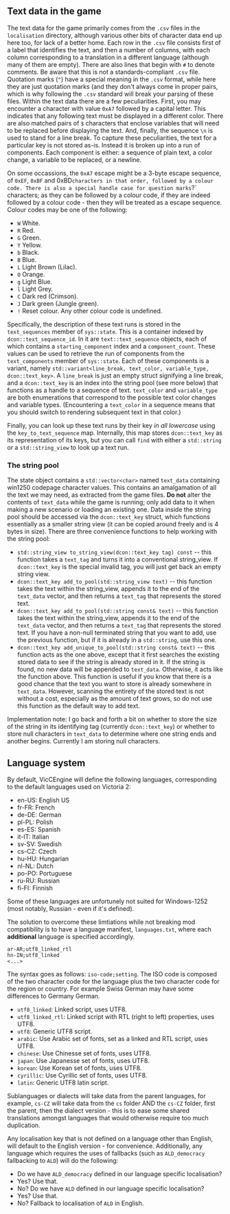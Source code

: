 ## Text data in the game

The text data for the game primarily comes from the `.csv` files in the `localisation` directory, although various other bits of character data end up here too, for lack of a better home. Each row in the `.csv` file consists first of a label that identifies the text, and then a number of columns, with each column corresponding to a translation in a different language (although many of them are empty). There are also lines that begin with `#` to denote comments. Be aware that this is not a standards-compliant `.csv` file. Quotation marks (`"`) have a special meaning in the `.csv` format, while here they are just quotation marks (and they don't always come in proper pairs, which is why following the `.csv` standard will break your parsing of these files. Within the text data there are a few peculiarities. First, you may encounter a character with value `0xA7` followed by a capital letter. This indicates that any following text must be displayed in a different color. There are also matched pairs of `$` characters that enclose variables that will need to be replaced before displaying the text. And, finally, the sequence `\n` is used to stand for a line break. To capture these peculiarities, the text for a particular key is not stored as-is. Instead it is broken up into a run of components. Each component is either: a sequence of plain text, a color change, a variable to be replaced, or a newline.

On some occassions, the `0xA7` escape might be a 3-byte escape sequence, of `0xEF`, `0xBF` and 0xBD` characters in that order, followed by a colour code. There is also a special handle case for question marks `?` characters; as they can be followed by a colour code, if they are indeed followed by a colour code - then they will be treated as a escape sequence.
Colour codes may be one of the following:
- `W` White.
- `R` Red.
- `G` Green.
- `Y` Yellow.
- `b` Black.
- `B` Blue.
- `L` Light Brown (Lilac).
- `O` Orange.
- `g` Light Blue.
- `l` Light Grey.
- `C` Dark red (Crimson).
- `J` Dark green (Jungle green).
- `!` Reset colour.
Any other colour code is undefined.

Specifically, the description of these text runs is stored in the `text_sequences` member of `sys::state`. This is a container indexed by `dcon::text_sequence_id`. In it are `text::text_sequence` objects, each of which contains a `starting_component` index and a `component_count`. These values can be used to retrieve the run of components from the `text_components` member of `sys::state`. Each of these components is a variant, namely `std::variant<line_break, text_color, variable_type, dcon::text_key>`. A `line_break` is just an empty struct signifying a line break, and a `dcon::text_key` is an index into the string pool (see more below) that functions as a handle to a sequence of text. `text_color` and `variable_type` are both enumerations that correspond to the possible text color changes and variable types. (Encountering a `text_color` in a sequence means that you should switch to rendering subsequent text in that color.)

Finally, you can look up these text runs by their key *in all lowercase* using the `key_to_text_sequence` map. Internally, this map stores `dcon::text_key` as its representation of its keys, but you can call `find` with either a `std::string` or a `std::string_view` to look up a text run.

### The string pool

The state object contains a `std::vector<char>` named `text_data` containing win1250 codepage character values. This contains an amalgamation of all the text we may need, as extracted from the game files. **Do not** alter the contents of `text_data` while the game is running; only add data to it when making a new scenario or loading an existing one. Data inside the string pool should be accessed via the `dcon::text_key` struct, which functions essentially as a smaller string view (it can be copied around freely and is 4 bytes in size). There are three convenience functions to help working with the string pool:

- `std::string_view to_string_view(dcon::text_key tag) const` -- this function takes a `text_tag` and turns it into a conventional string_view. If `dcon::text_key` is the special invalid tag, you will just get back an empty string view.
- `dcon::text_key add_to_pool(std::string_view text)` -- this function takes the text within the string_view, appends it to the end of the `text_data` vector, and then returns a `text_tag` that represents the stored text.
- `dcon::text_key add_to_pool(std::string const& text)` -- this function takes the text within the string_view, appends it to the end of the `text_data` vector, and then returns a `text_tag` that represents the stored text. If you have a non-null terminated string that you want to add, use the previous function, but if it is already in a `std::string`, use this one.
- `dcon::text_key add_unique_to_pool(std::string const& text)` -- this function acts as the one above, except that it first searches the existing stored data to see if the string is already stored in it. If the string is found, no new data will be appended to `text_data`. Otherwise, it acts like the function above. This function is useful if you know that there is a good chance that the text you want to store is already somewhere in `text_data`. However, scanning the entirety of the stored text is not without a cost, especially as the amount of text grows, so do not use this function as the default way to add text.

Implementation note: I go back and forth a bit on whether to store the size of the string in its identifying tag (currently `dcon::text_key`) or whether to store null characters in `text_data` to determine where one string ends and another begins. Currently I am storing null characters.

## Language system

By default, VicCEngine will define the following languages, corresponding to the default languages used on Victoria 2:
* en-US: English US
* fr-FR: French
* de-DE: German
* pl-PL: Polish
* es-ES: Spanish
* it-IT: Italian
* sv-SV: Swedish
* cs-CZ: Czech
* hu-HU: Hungarian
* nl-NL: Dutch
* po-PO: Portuguese
* ru-RU: Russian
* fi-FI: Finnish

Some of these languages are unfortunely not suited for Windows-1252 (most notably, Russian - even if it's defined).

The solution to overcome these limtiations while not breaking mod compatibility is to have a language manifest, `languages.txt`, where each **additional** language is specified accordingly.

```
ar-AR;utf8_linked_rtl
hn-IN;utf8_linked
<...>
```

The syntax goes as follows: `iso-code;setting`. The ISO code is composed of the two character code for the language plus the two character code for the region or country. For example Swiss German may have some differences to Germany German.

* `utf8_linked`: Linked script, uses UTF8.
* `utf8_linked_rtl`: Linked script with RTL (right to left) properties, uses UTF8.
* `utf8`: Generic UTF8 script.
* `arabic`: Use Arabic set of fonts, set as a linked and RTL script, uses UTF8.
* `chinese`: Use Chinesse set of fonts, uses UTF8.
* `japan`: Use Japanesse set of fonts, uses UTF8.
* `korean`: Use Korean set of fonts, uses UTF8.
* `cyrillic`: Use Cyrillic set of fonts, uses UTF8.
* `latin`: Generic UTF8 latin script.

Sublanguages or dialects will take data from the parent languages, for example, `cs-CZ` will take data from the `cs` folder AND the `cs-CZ` folder, first the parent, then the dialect version - this is to ease some shared translations amongst languages that would otherwise require too much duplication.

Any localisation key that is not defined on a language other than English, will default to the English version - for convenience. Additionally, any language which requires the uses of fallbacks (such as `ALD_democracy` fallbacking to `ALD`) will do the following:
- Do we have `ALD_democracy` defined in our language specific localisation?
- Yes? Use that.
- No? Do we have `ALD` defined in our language specific localisation?
- Yes? Use that.
- No? Fallback to localisation of `ALD` in English.
